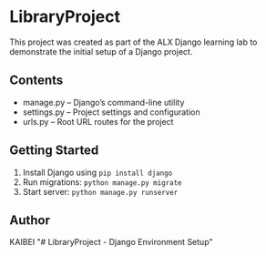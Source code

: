 # LibraryProject

This project was created as part of the ALX Django learning lab to demonstrate the initial setup of a Django project.

## Contents
- manage.py – Django’s command-line utility
- settings.py – Project settings and configuration
- urls.py – Root URL routes for the project

## Getting Started
1. Install Django using `pip install django`
2. Run migrations: `python manage.py migrate`
3. Start server: `python manage.py runserver`

## Author
KAIBEI
"# LibraryProject - Django Environment Setup" 
